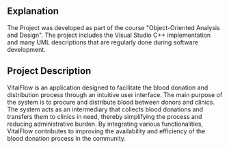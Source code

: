 ## Explanation 
The Project was developed as part of the course "Object-Oriented Analysis and Design". The project includes the Visual Studio C++ implementation and many UML descriptions that are regularly done during software development.

## Project Description
VitalFlow is an application designed to facilitate the blood donation and distribution process through an intuitive user interface. The main purpose of the system is to procure and distribute blood between donors and clinics. The system acts as an intermediary that collects blood donations and transfers them to clinics in need, thereby simplifying the process and reducing administrative burden. By integrating various functionalities, VitalFlow contributes to improving the availability and efficiency of the blood donation process in the community.

